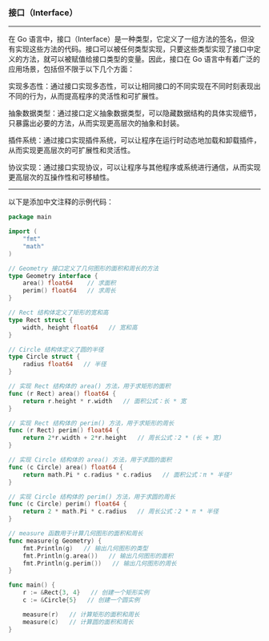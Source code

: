 ### 接口（Interface）

---
在 Go 语言中，接口（Interface）是一种类型，它定义了一组方法的签名，但没有实现这些方法的代码。接口可以被任何类型实现，只要这些类型实现了接口中定义的方法，就可以被赋值给接口类型的变量。因此，接口在 Go 语言中有着广泛的应用场景，包括但不限于以下几个方面：

实现多态性：通过接口实现多态性，可以让相同接口的不同实现在不同时刻表现出不同的行为，从而提高程序的灵活性和可扩展性。

抽象数据类型：通过接口定义抽象数据类型，可以隐藏数据结构的具体实现细节，只暴露出必要的方法，从而实现更高层次的抽象和封装。

插件系统：通过接口实现插件系统，可以让程序在运行时动态地加载和卸载插件，从而实现更高层次的可扩展性和灵活性。

协议实现：通过接口实现协议，可以让程序与其他程序或系统进行通信，从而实现更高层次的互操作性和可移植性。

---

以下是添加中文注释的示例代码：

```go
package main

import (
	"fmt"
	"math"
)

// Geometry 接口定义了几何图形的面积和周长的方法
type Geometry interface {
	area() float64    // 求面积
	perim() float64   // 求周长
}

// Rect 结构体定义了矩形的宽和高
type Rect struct {
	width, height float64   // 宽和高
}

// Circle 结构体定义了圆的半径
type Circle struct {
	radius float64   // 半径
}

// 实现 Rect 结构体的 area() 方法，用于求矩形的面积
func (r Rect) area() float64 {
	return r.height * r.width   // 面积公式：长 * 宽
}

// 实现 Rect 结构体的 perim() 方法，用于求矩形的周长
func (r Rect) perim() float64 {
	return 2*r.width + 2*r.height   // 周长公式：2 * (长 + 宽)
}

// 实现 Circle 结构体的 area() 方法，用于求圆的面积
func (c Circle) area() float64 {
	return math.Pi * c.radius * c.radius   // 面积公式：π * 半径²
}

// 实现 Circle 结构体的 perim() 方法，用于求圆的周长
func (c Circle) perim() float64 {
	return 2 * math.Pi * c.radius   // 周长公式：2 * π * 半径
}

// measure 函数用于计算几何图形的面积和周长
func measure(g Geometry) {
	fmt.Println(g)   // 输出几何图形的类型
	fmt.Println(g.area())   // 输出几何图形的面积
	fmt.Println(g.perim())   // 输出几何图形的周长
}

func main() {
	r := &Rect{3, 4}   // 创建一个矩形实例
	c := &Circle{5}   // 创建一个圆实例

	measure(r)   // 计算矩形的面积和周长
	measure(c)   // 计算圆的面积和周长
}
```



